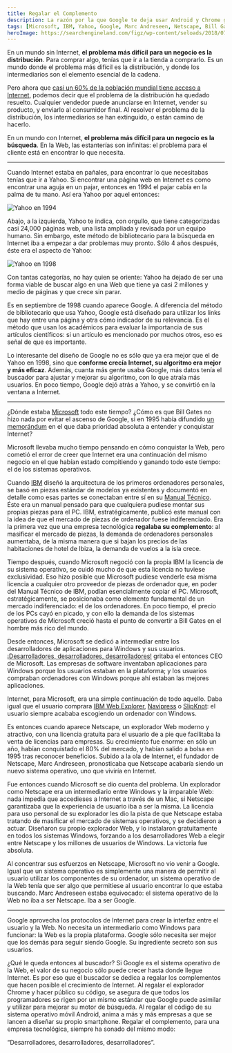 ```yaml
---
title: Regalar el Complemento
description: La razón por la que Google te deja usar Android y Chrome gratis
tags: [Microsoft, IBM, Yahoo, Google, Marc Andreseen, Netscape, Bill Gates]
heroImage: https://searchengineland.com/figz/wp-content/seloads/2018/07/google-building-logo-shutterstock_559400386.jpg
---
```


En un mundo sin Internet, **el problema más difícil para un negocio es la distribución**. Para comprar algo, tenías que ir a la tienda a comprarlo. Es un mundo donde el problema más difícil es la distribución, y donde los intermediarios son el elemento esencial de la cadena.

Pero ahora que [casi un 60% de la población mundial tiene acceso a Internet](https://internetworldstats.com/stats.htm), podemos decir que el problema de la distribución ha quedado resuelto. Cualquier vendedor puede anunciarse en Internet, vender su producto, y enviarlo al consumidor final. Al resolver el problema de la distribución, los intermediarios se han extinguido, o están camino de hacerlo.

En un mundo con Internet, **el problema más difícil para un negocio es la búsqueda**. En la Web, las estanterías son infinitas: el problema para el cliente está en encontrar lo que necesita.

---

Cuando Internet estaba en pañales, para encontrar lo que necesitabas tenías que ir a Yahoo. Si encontrar una página web en Internet es como encontrar una aguja en un pajar, entonces en 1994 el pajar cabía en la palma de tu mano. Así era Yahoo por aquel entonces:

![Yahoo en 1994](https://www.webdesignmuseum.org/uploaded/timeline/yahoo/yahoo-1994.png "Yahoo en 1994")

Abajo, a la izquierda, Yahoo te indica, con orgullo, que tiene categorizadas casi 24,000 páginas web, una lista ampliada y revisada por un equipo humano. Sin embargo, este método de bibliotecario para la búsqueda en Internet iba a empezar a dar problemas muy pronto. Sólo 4 años después, éste era el aspecto de Yahoo:

![Yahoo en 1998](https://www.versionmuseum.com/images/websites/yahoo-website/yahoo-website%5E1998%5Ehomepage.png "Yahoo en 1998")

Con tantas categorías, no hay quien se oriente: Yahoo ha dejado de ser una forma viable de buscar algo en una Web que tiene ya casi 2 millones y medio de páginas y que crece sin parar.

Es en septiembre de 1998 cuando aparece Google. A diferencia del método de bibliotecario que usa Yahoo, Google está diseñado para utilizar los links que hay entre una página y otra cómo indicador de su relevancia. Es el método que usan los académicos para evaluar la importancia de sus artículos científicos: si un artículo es mencionado por muchos otros, eso es señal de que es importante.

Lo interesante del diseño de Google no es sólo que ya era mejor que el de Yahoo en 1998, sino que **conforme crecía Internet, su algoritmo era mejor y más eficaz**. Además, cuanta más gente usaba Google, más datos tenía el buscador para ajustar y mejorar su algoritmo, con lo que atraía más usuarios. En poco tiempo, Google dejó atrás a Yahoo, y se convirtió en la ventana a Internet.

---

¿Dónde estaba [Microsoft](https://es.wikipedia.org/wiki/Microsoft) todo este tiempo? ¿Cómo es que Bill Gates no hizo nada por evitar el ascenso de Google, si en 1995 había difundido [un memorándum](https://www.wired.com/2010/05/0526bill-gates-internet-memo/) en el que daba prioridad absoluta a entender y conquistar Internet?

Microsoft llevaba mucho tiempo pensando en cómo conquistar la Web, pero cometió el error de creer que Internet era una continuación del mismo negocio en el que habían estado compitiendo y ganando todo este tiempo: el de los sistemas operativos.

Cuando [IBM](https://es.wikipedia.org/wiki/IBM) diseñó la arquitectura de los primeros ordenadores personales, se basó en piezas estándar de modelos ya existentes y documentó en detalle como esas partes se conectaban entre sí en su [Manual Técnico](https://www.manualslib.com/manual/840700/Ibm-5150.html). Éste era un manual pensado para que cualquiera pudiese montar sus propias piezas para el PC. IBM, estratégicamente, publicó este manual con la idea de que el mercado de piezas de ordenador fuese indiferenciado. Era la primera vez que una empresa tecnológica **regalaba su complemento**: al masificar el mercado de piezas, la demanda de ordenadores personales aumentaba, de la misma manera que si bajan los precios de las habitaciones de hotel de Ibiza, la demanda de vuelos a la isla crece.

Tiempo después, cuando Microsoft negoció con la propia IBM la licencia de su sistema operativo, se cuidó mucho de que esta licencia no tuviese exclusividad. Eso hizo posible que Microsoft pudiese venderle esa misma licencia a cualquier otro proveedor de piezas de ordenador que, en poder del Manual Técnico de IBM, podían esencialmente copiar el PC. Microsoft, estratégicamente, se posicionaba como elemento fundamental de un mercado indiferenciado: el de los ordenadores. En poco tiempo, el precio de los PCs cayó en picado, y con ello la demanda de los sistemas operativos de Microsoft creció hasta el punto de convertir a Bill Gates en el hombre más rico del mundo.

Desde entonces, Microsoft se dedicó a intermediar entre los desarrolladores de aplicaciones para Windows y sus usuarios. [¡Desarrolladores, desarrolladores, desarrolladores!](https://www.youtube.com/watch?v=Vhh_GeBPOhs) gritaba el entonces CEO de Microsoft. Las empresas de software inventaban aplicaciones para Windows porque los usuarios estaban en la plataforma; y los usuarios compraban ordenadores con Windows porque ahí estaban las mejores aplicaciones.

Internet, para Microsoft, era una simple continuación de todo aquello. Daba igual que el usuario comprara [IBM Web Explorer](https://en.wikipedia.org/wiki/IBM_Web_Explorer), [Navipress](https://en.wikipedia.org/wiki/Navipress) o [SlipKnot](<https://en.wikipedia.org/wiki/SlipKnot_(web_browser)>): el usuario siempre acababa escogiendo un ordenador con Windows.

Es entonces cuando aparece Netscape, un explorador Web moderno y atractivo, con una licencia gratuita para el usuario de a pie que facilitaba la venta de licencias para empresas. Su crecimiento fue enorme: en sólo un año, habían conquistado el 80% del mercado, y habían salido a bolsa en 1995 tras reconocer beneficios. Subido a la ola de Internet, el fundador de Netscape, Marc Andreseen, pronosticaba que Netscape acabaría siendo un nuevo sistema operativo, uno que viviría en Internet.

Fue entonces cuando Microsoft se dio cuenta del problema. Un explorador como Netscape era un intermediario entre Windows y la imparable Web: nada impedía que accedieses a Internet a través de un Mac, si Netscape garantizaba que la experiencia de usuario iba a ser la misma. La licencia para uso personal de su explorador les dio la pista de que Netscape estaba tratando de masificar el mercado de sistemas operativos, y se decidieron a actuar. Diseñaron su propio explorador Web, y lo instalaron gratuitamente en todos los sistemas Windows, forzando a los desarrolladores Web a elegir entre Netscape y los millones de usuarios de Windows. La victoria fue absoluta.

Al concentrar sus esfuerzos en Netscape, Microsoft no vio venir a Google. Igual que un sistema operativo es simplemente una manera de permitir al usuario utilizar los componentes de su ordenador, un sistema operativo de la Web tenía que ser algo que permitiese al usuario encontrar lo que estaba buscando. Marc Andreseen estaba equivocado: el sistema operativo de la Web no iba a ser Netscape. Iba a ser Google.

---

Google aprovecha los protocolos de Internet para crear la interfaz entre el usuario y la Web. No necesita un intermediario como Windows para funcionar: la Web es la propia plataforma. Google sólo necesita ser mejor que los demás para seguir siendo Google. Su ingrediente secreto son sus usuarios.

¿Qué le queda entonces al buscador? Si Google es el sistema operativo de la Web, el valor de su negocio sólo puede crecer hasta donde llegue Internet. Es por eso que el buscador se dedica a regalar los complementos que hacen posible el crecimiento de Internet. Al regalar el explorador Chrome y hacer público su código, se asegura de que todos los programadores se rigen por un mismo estándar que Google puede asimilar y utilizar para mejorar su motor de búsqueda. Al regalar el código de su sistema operativo móvil Android, anima a más y más empresas a que se lancen a diseñar su propio smartphone. Regalar el complemento, para una empresa tecnológica, siempre ha sonado del mismo modo:

“Desarrolladores, desarrolladores, desarrolladores”.
